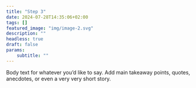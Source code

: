 ```yaml
---
title: "Step 3"
date: 2024-07-28T14:35:06+02:00
tags: []
featured_image: "img/image-2.svg"
description: ""
headless: true
draft: false
params:
    subtitle: ""
---
```


Body text for whatever you’d like to say. Add main takeaway points, quotes, anecdotes, or even a very very short story. 